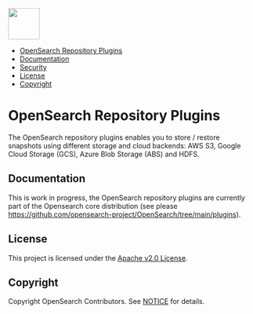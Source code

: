 <img src="https://opensearch.org/assets/brand/SVG/Logo/opensearch_logo_default.svg" height="64px"/>

- [OpenSearch Repository Plugins](#opensearch-repository-pligins)
- [Documentation](#documentation)
- [Security](#security)
- [License](#license)
- [Copyright](#copyright)

# OpenSearch Repository Plugins

The OpenSearch repository plugins enables you to store / restore snapshots using different storage and cloud backends: AWS S3, Google Cloud Storage (GCS), Azure Blob Storage (ABS) and HDFS.


## Documentation

This is work in progress, the OpenSearch repository plugins are currently part of the Opensearch core distribution (see please https://github.com/opensearch-project/OpenSearch/tree/main/plugins). 

## License

This project is licensed under the [Apache v2.0 License](LICENSE.txt).

## Copyright

Copyright OpenSearch Contributors. See [NOTICE](NOTICE.txt) for details.
